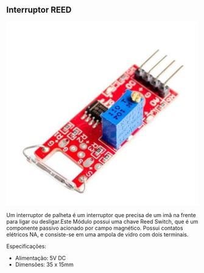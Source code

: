 ## Interruptor REED

![alt text](img/1a.png)

Um interruptor de palheta é um interruptor que precisa de um imã na frente para ligar ou desligar.Este Módulo possui uma chave Reed Switch, que é um componente passivo acionado por campo magnético. Possui contatos elétricos NA, e consiste-se em uma ampola de vidro com dois terminais.

Especificações:

- Alimentação: 5V DC
- Dimensões: 35 x 15mm
